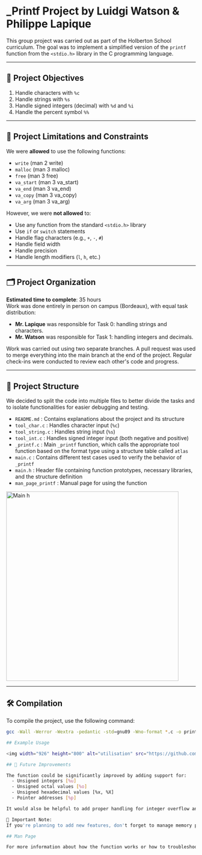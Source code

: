 # _Printf Project by Luidgi Watson & Philippe Lapique

This group project was carried out as part of the Holberton School curriculum. The goal was to implement a simplified version of the `printf` function from the `<stdio.h>` library in the C programming language.

---

## 🎯 Project Objectives

1. Handle characters with `%c`
2. Handle strings with `%s`
3. Handle signed integers (decimal) with `%d` and `%i`
4. Handle the percent symbol `%%`

---

## 🚫 Project Limitations and Constraints

We were **allowed** to use the following functions:

- `write` (man 2 write)
- `malloc` (man 3 malloc)
- `free` (man 3 free)
- `va_start` (man 3 va_start)
- `va_end` (man 3 va_end)
- `va_copy` (man 3 va_copy)
- `va_arg` (man 3 va_arg)

However, we were **not allowed** to:

- Use any function from the standard `<stdio.h>` library
- Use `if` or `switch` statements
- Handle flag characters (e.g., `+`, `-`, `#`)
- Handle field width
- Handle precision
- Handle length modifiers (`l`, `h`, etc.)

---

## 🗂️ Project Organization

**Estimated time to complete**: 35 hours  
Work was done entirely in person on campus (Bordeaux), with equal task distribution:

- **Mr. Lapique** was responsible for Task 0: handling strings and characters.
- **Mr. Watson** was responsible for Task 1: handling integers and decimals.

Work was carried out using two separate branches. A pull request was used to merge everything into the main branch at the end of the project. Regular check-ins were conducted to review each other's code and progress.

---

## 🧱 Project Structure

We decided to split the code into multiple files to better divide the tasks and to isolate functionalities for easier debugging and testing.

- `README.md` : Contains explanations about the project and its structure
- `tool_char.c` : Handles character input (`%c`)
- `tool_string.c` : Handles string input (`%s`)
- `tool_int.c` : Handles signed integer input (both negative and positive)
- `_printf.c` : Main `_printf` function, which calls the appropriate tool function based on the format type using a structure table called `atlas`
- `main.c` : Contains different test cases used to verify the behavior of `_printf`
- `main.h` : Header file containing function prototypes, necessary libraries, and the structure definition
- `man_page_printf` : Manual page for using the function
  
<img width="458" height="502" alt="Main h" src="https://github.com/user-attachments/assets/8181c689-f4f3-4dbc-b59b-58f135ff0bd0" />

---

## 🛠️ Compilation

To compile the project, use the following command:

```bash
gcc -Wall -Werror -Wextra -pedantic -std=gnu89 -Wno-format *.c -o printf

## Example Usage

<img width="926" height="800" alt="utilisation" src="https://github.com/user-attachments/assets/14216ad9-0932-477d-9361-00afc021cd36" />

## 🚀 Future Improvements 

The function could be significantly improved by adding support for:
  - Unsigned integers [%u]
  - Unsigned octal values [%o]
  - Unsigned hexadecimal values [%x, %X]
  - Pointer addresses [%p]

It would also be helpful to add proper handling for integer overflow and define MIN/MAX limits to prevent memory issues.

📌 Important Note:
If you're planning to add new features, don't forget to manage memory properly using malloc and free. Use the valgrind tool in the terminal to test for memory leaks.

## Man Page

For more information about how the function works or how to troubleshoot errors, refer to the manual page man_page_printf included in the project folder.
